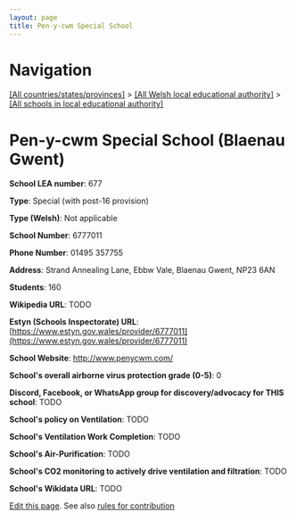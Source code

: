 ```yaml
---
layout: page
title: Pen-y-cwm Special School
---
```

# Navigation

[[All countries/states/provinces]](../../..) > [[All Welsh local educational authority]](../..) > [[All schools in local educational authority]](..)

# Pen-y-cwm Special School (Blaenau Gwent)

**School LEA number**: 677

**Type**: Special (with post-16 provision)

**Type (Welsh)**: Not applicable

**School Number**: 6777011

**Phone Number**: 01495 357755

**Address**: Strand Annealing Lane, Ebbw Vale, Blaenau Gwent, NP23 6AN

**Students**: 160

**Wikipedia URL**: TODO

**Estyn (Schools Inspectorate) URL**: [https://www.estyn.gov.wales/provider/6777011](https://www.estyn.gov.wales/provider/6777011)

**School Website**: http://www.penycwm.com/

**School's overall airborne virus protection grade (0-5)**: 0

**Discord, Facebook, or WhatsApp group for discovery/advocacy for THIS school**: TODO

**School's policy on Ventilation**: TODO

**School's Ventilation Work Completion**: TODO

**School's Air-Purification**: TODO

**School's CO2 monitoring to actively drive ventilation and filtration**: TODO

**School's Wikidata URL**: TODO




[Edit this page](https://github.com/ventilate-schools/Wales/edit/prif/./Blaenau_Gwent/Pen-y-cwm_Special_School.md). See also [rules for contribution](../../../contribution-rules/)